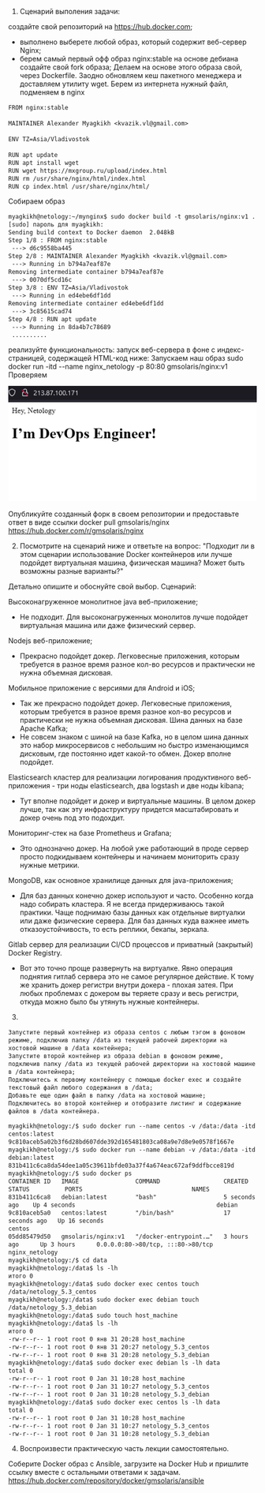 1. Сценарий выполения задачи:

создайте свой репозиторий на https://hub.docker.com;
- выполнено 
выберете любой образ, который содержит веб-сервер Nginx;
- берем самый первый офф образ nginx:stable на основе дебиана
создайте свой fork образа;
Делаем на основе этого образа свой, через Dockerfile. Заодно обновляем кеш пакетного менеджера и доставляем утилиту wget. Берем из интернета нужный файл, подменяем в nginx
```
FROM nginx:stable

MAINTAINER Alexander Myagkikh <kvazik.vl@gmail.com>

ENV TZ=Asia/Vladivostok

RUN apt update
RUN apt install wget
RUN wget https://mxgroup.ru/upload/index.html
RUN rm /usr/share/nginx/html/index.html
RUN cp index.html /usr/share/nginx/html/
```
Собираем образ 
```
myagkikh@netology:~/mynginx$ sudo docker build -t gmsolaris/nginx:v1 .
[sudo] пароль для myagkikh:
Sending build context to Docker daemon  2.048kB
Step 1/8 : FROM nginx:stable
 ---> d6c9558ba445
Step 2/8 : MAINTAINER Alexander Myagkikh <kvazik.vl@gmail.com>
 ---> Running in b794a7eaf87e
Removing intermediate container b794a7eaf87e
 ---> 0070df5cd16c
Step 3/8 : ENV TZ=Asia/Vladivostok
 ---> Running in ed4ebe6df1dd
Removing intermediate container ed4ebe6df1dd
 ---> 3c85615cad74
Step 4/8 : RUN apt update
 ---> Running in 8da4b7c78689
 ..........
```
реализуйте функциональность: запуск веб-сервера в фоне с индекс-страницей, содержащей HTML-код ниже:
Запускаем наш образ  sudo docker run -itd --name nginx_netology -p 80:80 gmsolaris/nginx:v1
Проверяем

![alt text](nginx.png "nginx")

Опубликуйте созданный форк в своем репозитории и предоставьте ответ в виде ссылки
docker pull gmsolaris/nginx
https://hub.docker.com/r/gmsolaris/nginx

2. Посмотрите на сценарий ниже и ответьте на вопрос: "Подходит ли в этом сценарии использование Docker контейнеров или лучше подойдет виртуальная машина, физическая машина? Может быть возможны разные варианты?"

Детально опишите и обоснуйте свой выбор.
Сценарий:

Высоконагруженное монолитное java веб-приложение;
- Не подходит. Для высоконагруженных монолитов лучше подойдет виртуальная машина или даже физический сервер.

Nodejs веб-приложение;
- Прекрасно подойдет докер. Легковесные приложения, которым требуется в разное время разное кол-во ресурсов и практически не нужна объемная дисковая.

Мобильное приложение c версиями для Android и iOS;
- Так же прекрасно подойдет докер. Легковесные приложения, которым требуется в разное время разное кол-во ресурсов и практически не нужна объемная дисковая.
Шина данных на базе Apache Kafka;
- Не совсем знаком с шиной на базе Kafka, но в целом шина данных это набор микросервисов с небольшим но быстро изменающимся дисковым, где постоянно идет какой-то обмен. Докер вполне подойдет.

Elasticsearch кластер для реализации логирования продуктивного веб-приложения - три ноды elasticsearch, два logstash и две ноды kibana;
-  Тут вполне подойдет и докер и виртуальные машины. В целом докер лучше, так как эту инфраструктуру придется масштабировать и докер очень под это подохдит.

Мониторинг-стек на базе Prometheus и Grafana;
- Это однозначно докер. На любой уже работающий в проде сервер просто подкидываем контейнеры и начинаем мониторить сразу нужные метрики.

MongoDB, как основное хранилище данных для java-приложения;
- Для баз данных конечно докер используют и часто. Особенно когда надо собирать кластера. Я не всегда придерживаюсь такой практики. Чаще поднимаю базы данных как отдельные виртуалки или даже физические сервера. Для баз данных куда важнее иметь отказоустойчивость, то есть реплики, бекапы, зеркала.

Gitlab сервер для реализации CI/CD процессов и приватный (закрытый) Docker Registry.
- Вот это точно проще развернуть на виртуалке. Явно операция поднятия гитлаб сервера это не самое регулярное действие. К тому же хранить докер регистри внутри докера - плохая затея. При любых проблемах с докером вы теряете сразу и весь регистри, откуда можно было бы утянуть нужные контейнеры.

3. 

    Запустите первый контейнер из образа centos c любым тэгом в фоновом режиме, подключив папку /data из текущей рабочей директории на хостовой машине в /data контейнера;
    Запустите второй контейнер из образа debian в фоновом режиме, подключив папку /data из текущей рабочей директории на хостовой машине в /data контейнера;
    Подключитесь к первому контейнеру с помощью docker exec и создайте текстовый файл любого содержания в /data;
    Добавьте еще один файл в папку /data на хостовой машине;
    Подключитесь во второй контейнер и отобразите листинг и содержание файлов в /data контейнера.


```
myagkikh@netology:/$ sudo docker run --name centos -v /data:/data -itd centos:latest
9c810aceb5a02b3f6d28bd607dde392d165481803ca08a9e7d8e9e0578f1667e
myagkikh@netology:/$ sudo docker run --name debian -v /data:/data -itd debian:latest
831b411c6ca8da54dee1a05c39611bfde03a37f4a674eac672af9ddfbcce819d
myagkikh@netology:/$ sudo docker ps
CONTAINER ID   IMAGE                COMMAND                  CREATED          STATUS          PORTS                               NAMES
831b411c6ca8   debian:latest        "bash"                   5 seconds ago    Up 4 seconds                                        debian
9c810aceb5a0   centos:latest        "/bin/bash"              17 seconds ago   Up 16 seconds                                       centos
05dd85479d50   gmsolaris/nginx:v1   "/docker-entrypoint.…"   3 hours ago      Up 3 hours      0.0.0.0:80->80/tcp, :::80->80/tcp   nginx_netology
myagkikh@netology:/$ cd data
myagkikh@netology:/data$ ls -lh
итого 0
myagkikh@netology:/data$ sudo docker exec centos touch /data/netology_5.3_centos
myagkikh@netology:/data$ sudo docker exec debian touch /data/netology_5.3_debian
myagkikh@netology:/data$ sudo touch host_machine
myagkikh@netology:/data$ ls -lh
итого 0
-rw-r--r-- 1 root root 0 янв 31 20:28 host_machine
-rw-r--r-- 1 root root 0 янв 31 20:27 netology_5.3_centos
-rw-r--r-- 1 root root 0 янв 31 20:28 netology_5.3_debian
myagkikh@netology:/data$ sudo docker exec debian ls -lh data
total 0
-rw-r--r-- 1 root root 0 Jan 31 10:28 host_machine
-rw-r--r-- 1 root root 0 Jan 31 10:27 netology_5.3_centos
-rw-r--r-- 1 root root 0 Jan 31 10:28 netology_5.3_debian
myagkikh@netology:/data$ sudo docker exec centos ls -lh data
total 0
-rw-r--r-- 1 root root 0 Jan 31 10:28 host_machine
-rw-r--r-- 1 root root 0 Jan 31 10:27 netology_5.3_centos
-rw-r--r-- 1 root root 0 Jan 31 10:28 netology_5.3_debian
```

4. Воспроизвести практическую часть лекции самостоятельно.

Соберите Docker образ с Ansible, загрузите на Docker Hub и пришлите ссылку вместе с остальными ответами к задачам.
https://hub.docker.com/repository/docker/gmsolaris/ansible

